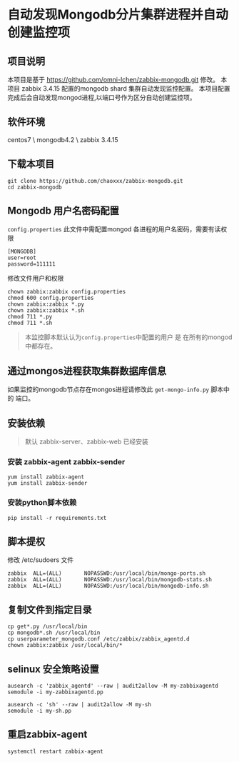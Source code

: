 # 自动发现Mongodb分片集群进程并自动创建监控项

## 项目说明
本项目是基于 https://github.com/omni-lchen/zabbix-mongodb.git 修改。 
本项目 zabbix 3.4.15 配置的mongodb shard 集群自动发现监控配置。
本项目配置完成后会自动发现mongod进程,以端口号作为区分自动创建监控项。

## 软件环境

centos7 \ mongodb4.2 \ zabbix 3.4.15


## 下载本项目

```
git clone https://github.com/chaoxxx/zabbix-mongodb.git
cd zabbix-mongodb
```

## Mongodb 用户名密码配置

`config.properties` 此文件中需配置mongod 各进程的用户名密码，需要有读权限

```
[MONGODB]
user=root
password=111111
```

修改文件用户和权限

```
chown zabbix:zabbix config.properties
chmod 600 config.properties
chown zabbix:zabbix *.py
chown zabbix:zabbix *.sh
chmod 711 *.py
chmod 711 *.sh
```

>本监控脚本默认认为`config.properties`中配置的用户 是 在所有的mongod中都存在。

## 通过mongos进程获取集群数据库信息

如果监控的mongodb节点存在mongos进程请修改此 `get-mongo-info.py` 脚本中的 端口。 

## 安装依赖
>默认 zabbix-server、zabbix-web 已经安装

### 安装 zabbix-agent zabbix-sender
```
yum install zabbix-agent
yum install zabbix-sender
```

### 安装python脚本依赖

```
pip install -r requirements.txt
```

## 脚本提权

修改 /etc/sudoers 文件

```
zabbix  ALL=(ALL)       NOPASSWD:/usr/local/bin/mongo-ports.sh
zabbix  ALL=(ALL)       NOPASSWD:/usr/local/bin/mongodb-stats.sh
zabbix  ALL=(ALL)       NOPASSWD:/usr/local/bin/mongodb-info.sh
```

## 复制文件到指定目录

```
cp get*.py /usr/local/bin
cp mongodb*.sh /usr/local/bin
cp userparameter_mongodb.conf /etc/zabbix/zabbix_agentd.d
chown zabbix:zabbix /usr/local/bin/*
```

## selinux 安全策略设置

```
ausearch -c 'zabbix_agentd' --raw | audit2allow -M my-zabbixagentd
semodule -i my-zabbixagentd.pp

ausearch -c 'sh' --raw | audit2allow -M my-sh
semodule -i my-sh.pp
```

## 重启zabbix-agent

```
systemctl restart zabbix-agent
```